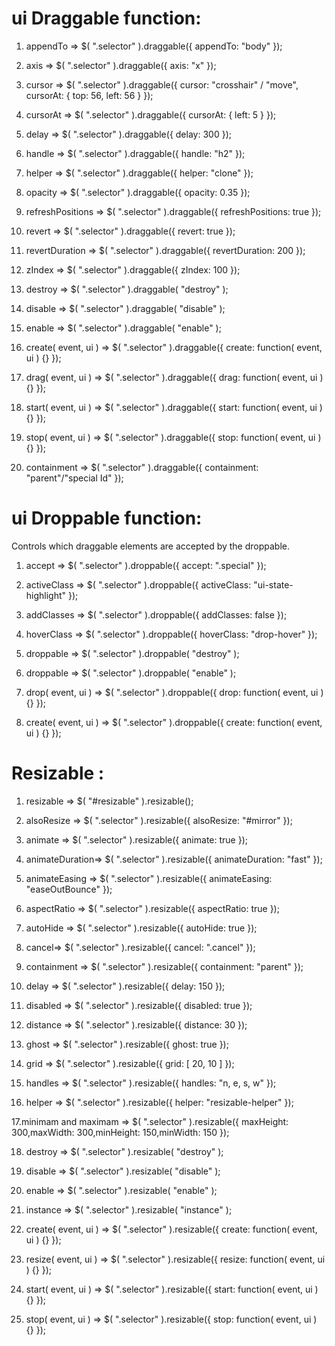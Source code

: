 # ui Draggable function:

1. appendTo => $( ".selector" ).draggable({
appendTo: "body"
});

2. axis =>  $( ".selector" ).draggable({
axis: "x"
});

3. cursor => $( ".selector" ).draggable({
cursor: "crosshair" / "move", cursorAt: { top: 56, left: 56 }
});

4. cursorAt => $( ".selector" ).draggable({
cursorAt: { left: 5 }
});

5. delay => $( ".selector" ).draggable({
delay: 300
});

6. handle =>  $( ".selector" ).draggable({
handle: "h2"
});

7. helper => $( ".selector" ).draggable({
helper: "clone"
});

8. opacity => $( ".selector" ).draggable({
opacity: 0.35
});

9. refreshPositions => $( ".selector" ).draggable({
refreshPositions: true
});

10. revert =>  $( ".selector" ).draggable({
revert: true
});

11. revertDuration => $( ".selector" ).draggable({
revertDuration: 200
});

12. zIndex => $( ".selector" ).draggable({
zIndex: 100
});

13. destroy => $( ".selector" ).draggable( "destroy" );

14. disable => $( ".selector" ).draggable( "disable" );

15. enable => $( ".selector" ).draggable( "enable" );

16. create( event, ui ) => $( ".selector" ).draggable({
create: function( event, ui ) {}
});

17. drag( event, ui ) => $( ".selector" ).draggable({
drag: function( event, ui ) {}
});

18. start( event, ui ) => $( ".selector" ).draggable({
start: function( event, ui ) {}
});

19. stop( event, ui ) => $( ".selector" ).draggable({
stop: function( event, ui ) {}
});

20. containment => $( ".selector" ).draggable({
  containment: "parent"/"special Id"
});

# ui Droppable function:
Controls which draggable elements are accepted by the droppable.

1. accept => $( ".selector" ).droppable({
  accept: ".special"
});

2. activeClass =>  $( ".selector" ).droppable({
  activeClass: "ui-state-highlight"
});

3. addClasses => $( ".selector" ).droppable({
  addClasses: false
});

4. hoverClass => $( ".selector" ).droppable({
  hoverClass: "drop-hover"
});

5. droppable => $( ".selector" ).droppable( "destroy" );

6. droppable => $( ".selector" ).droppable( "enable" );


7. drop( event, ui ) => $( ".selector" ).droppable({
  drop: function( event, ui ) {}
});

8. create( event, ui ) => $( ".selector" ).droppable({
  create: function( event, ui ) {}
});

# Resizable :

1. resizable =>  $( "#resizable" ).resizable();

2. alsoResize => $( ".selector" ).resizable({
  alsoResize: "#mirror"
});

3. animate => $( ".selector" ).resizable({
  animate: true
});

4. animateDuration=>  $( ".selector" ).resizable({
  animateDuration: "fast"
});

5. animateEasing => $( ".selector" ).resizable({
  animateEasing: "easeOutBounce"
});

6. aspectRatio => $( ".selector" ).resizable({
  aspectRatio: true
});

7. autoHide =>  $( ".selector" ).resizable({
  autoHide: true
});

8. cancel=> $( ".selector" ).resizable({
  cancel: ".cancel"
});

9. containment => $( ".selector" ).resizable({
  containment: "parent"
});

10. delay => $( ".selector" ).resizable({
  delay: 150
});

11. disabled => $( ".selector" ).resizable({
  disabled: true
});

12. distance => $( ".selector" ).resizable({
  distance: 30
});

13. ghost => $( ".selector" ).resizable({
  ghost: true
});

14. grid => $( ".selector" ).resizable({
  grid: [ 20, 10 ]
});

15. handles => $( ".selector" ).resizable({
  handles: "n, e, s, w"
});

16. helper => $( ".selector" ).resizable({
  helper: "resizable-helper"
});

17.minimam and maximam => $( ".selector" ).resizable({
  maxHeight: 300,maxWidth: 300,minHeight: 150,minWidth: 150
});

18. destroy => $( ".selector" ).resizable( "destroy" );

19. disable => $( ".selector" ).resizable( "disable" );

20. enable => $( ".selector" ).resizable( "enable" );

21. instance => $( ".selector" ).resizable( "instance" );

22. create( event, ui ) => $( ".selector" ).resizable({
  create: function( event, ui ) {}
});

23. resize( event, ui ) => $( ".selector" ).resizable({
  resize: function( event, ui ) {}
});

24. start( event, ui ) => $( ".selector" ).resizable({
  start: function( event, ui ) {}
});

25. stop( event, ui ) => $( ".selector" ).resizable({
  stop: function( event, ui ) {}
});

